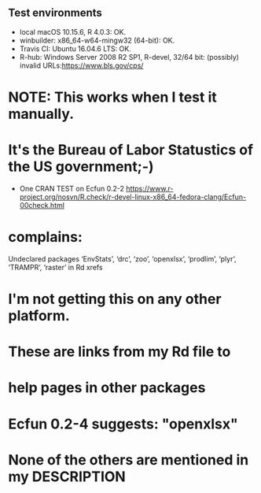 ## Test environments
* local macOS 10.15.6, R 4.0.3:  OK. 
* winbuilder:  x86_64-w64-mingw32 (64-bit):  OK.  
* Travis CI:  Ubuntu 16.04.6 LTS:  OK.  
* R-hub:   	Windows Server 2008 R2 SP1, R-devel, 32/64 bit: (possibly) invalid URLs:https://www.bls.gov/cps/
# NOTE:  This works when I test it manually. 
# It's the Bureau of Labor Statustics of the US government;-)  

* One CRAN TEST on Ecfun 0.2-2 
https://www.r-project.org/nosvn/R.check/r-devel-linux-x86_64-fedora-clang/Ecfun-00check.html
# complains: 
 Undeclared packages ‘EnvStats’, ‘drc’, ‘zoo’, ‘openxlsx’, ‘prodlim’, ‘plyr’, ‘TRAMPR’, ‘raster’ in Rd xrefs
# I'm not getting this on any other platform. 
# These are links from my Rd file to 
# help pages in other packages 
# Ecfun 0.2-4 suggests: "openxlsx"
# None of the others are mentioned in my DESCRIPTION
